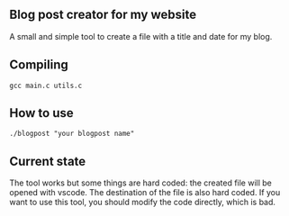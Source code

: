 ## Blog post creator for my website

A small and simple tool to create a file with a title and date
for my blog.

## Compiling

```
gcc main.c utils.c
```

## How to use

```
./blogpost "your blogpost name"
```

## Current state

The tool works but some things are hard coded: the created file
will be opened with vscode.
The destination of the file is also hard coded.
If you want to use this tool, you should modify the code directly,
which is bad.
